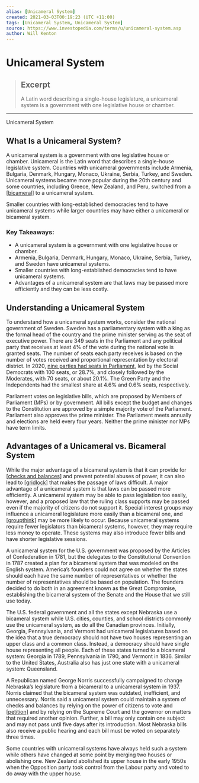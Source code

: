 ```yaml
---
alias: [Unicameral System]
created: 2021-03-03T00:19:23 (UTC +11:00)
tags: [Unicameral System, Unicameral System]
source: https://www.investopedia.com/terms/u/unicameral-system.asp
author: Will Kenton
---
```


# Unicameral System

> ## Excerpt
> A Latin word describing a single-house legislature, a unicameral system is a government with one legislative house or chamber.

---

Unicameral System
## What Is a Unicameral System?

A unicameral system is a government with one legislative house or chamber. Unicameral is the Latin word that describes a single-house legislative system. Countries with unicameral governments include Armenia, Bulgaria, Denmark, Hungary, Monaco, Ukraine, Serbia, Turkey, and Sweden. Unicameral systems became more popular during the 20th century and some countries, including Greece, New Zealand, and Peru, switched from a [[bicameral]](https://www.investopedia.com/terms/b/bicameral-system.asp) to a unicameral system.

Smaller countries with long-established democracies tend to have unicameral systems while larger countries may have either a unicameral or bicameral system.

### Key Takeaways:

-   A unicameral system is a government with one legislative house or chamber.
-   Armenia, Bulgaria, Denmark, Hungary, Monaco, Ukraine, Serbia, Turkey, and Sweden have unicameral systems.
-   Smaller countries with long-established democracies tend to have unicameral systems.
-   Advantages of a unicameral system are that laws may be passed more efficiently and they can be less costly.

## Understanding a Unicameral System

To understand how a unicameral system works, consider the national government of Sweden. Sweden has a parliamentary system with a king as the formal head of the country and the prime minister serving as the seat of executive power. There are 349 seats in the Parliament and any political party that receives at least 4% of the vote during the national vote is granted seats. The number of seats each party receives is based on the number of votes received and proportional representation by electoral district. In 2020, [nine parties had seats in Parliament](http://www.riksdagen.se/), led by the Social Democrats with 100 seats, or 28.7%, and closely followed by the Moderates, with 70 seats, or about 20.1%. The Green Party and the Independents had the smallest share at 4.6% and 0.6% seats, respectively.

Parliament votes on legislative bills, which are proposed by Members of Parliament (MPs) or by government. All bills except the budget and changes to the Constitution are approved by a simple majority vote of the Parliament. Parliament also approves the prime minister. The Parliament meets annually and elections are held every four years. Neither the prime minister nor MPs have term limits.

## Advantages of a Unicameral vs. Bicameral System

While the major advantage of a bicameral system is that it can provide for [[checks and balances]](https://www.investopedia.com/terms/c/checks-and-balances.asp) and prevent potential abuses of power, it can also lead to [[gridlock]](https://www.investopedia.com/terms/g/gridlock.asp) that makes the passage of laws difficult. A major advantage of a unicameral system is that laws can be passed more efficiently. A unicameral system may be able to pass legislation too easily, however, and a proposed law that the ruling class supports may be passed even if the majority of citizens do not support it. Special interest groups may influence a unicameral legislature more easily than a bicameral one, and [[groupthink]](https://www.investopedia.com/terms/g/groupthink.asp) may be more likely to occur. Because unicameral systems require fewer legislators than bicameral systems, however, they may require less money to operate. These systems may also introduce fewer bills and have shorter legislative sessions.

A unicameral system for the U.S. government was proposed by the Articles of Confederation in 1781, but the delegates to the Constitutional Convention in 1787 created a plan for a bicameral system that was modeled on the English system. America’s founders could not agree on whether the states should each have the same number of representatives or whether the number of representatives should be based on population. The founders decided to do both in an agreement known as the Great Compromise, establishing the bicameral system of the Senate and the House that we still use today.

The U.S. federal government and all the states except Nebraska use a bicameral system while U.S. cities, counties, and school districts commonly use the unicameral system, as do all the Canadian provinces. Initially, Georgia, Pennsylvania, and Vermont had unicameral legislatures based on the idea that a true democracy should not have two houses representing an upper class and a common class. Instead, a democracy should have single house representing all people. Each of these states turned to a bicameral system: Georgia in 1789, Pennsylvania in 1790, and Vermont in 1836. Similar to the United States, Australia also has just one state with a unicameral system: Queensland.

A Republican named George Norris successfully campaigned to change Nebraska’s legislature from a bicameral to a unicameral system in 1937. Norris claimed that the bicameral system was outdated, inefficient, and unnecessary. Norris said a unicameral system could maintain a system of checks and balances by relying on the power of citizens to vote and [[petition]](https://www.investopedia.com/terms/p/petition.asp) and by relying on the Supreme Court and the governor on matters that required another opinion. Further, a bill may only contain one subject and may not pass until five days after its introduction. Most Nebraska bills also receive a public hearing and each bill must be voted on separately three times.

Some countries with unicameral systems have always held such a system while others have changed at some point by merging two houses or abolishing one. New Zealand abolished its upper house in the early 1950s when the Opposition party took control from the Labour party and voted to do away with the upper house.
